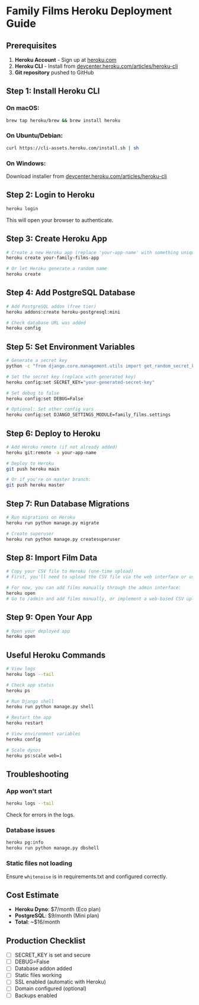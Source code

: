 # Family Films Heroku Deployment Guide

## Prerequisites

1. **Heroku Account** - Sign up at [heroku.com](https://heroku.com)
2. **Heroku CLI** - Install from [devcenter.heroku.com/articles/heroku-cli](https://devcenter.heroku.com/articles/heroku-cli)
3. **Git repository** pushed to GitHub

## Step 1: Install Heroku CLI

### On macOS:
```bash
brew tap heroku/brew && brew install heroku
```

### On Ubuntu/Debian:
```bash
curl https://cli-assets.heroku.com/install.sh | sh
```

### On Windows:
Download installer from [devcenter.heroku.com/articles/heroku-cli](https://devcenter.heroku.com/articles/heroku-cli)

## Step 2: Login to Heroku

```bash
heroku login
```
This will open your browser to authenticate.

## Step 3: Create Heroku App

```bash
# Create a new Heroku app (replace 'your-app-name' with something unique)
heroku create your-family-films-app

# Or let Heroku generate a random name
heroku create
```

## Step 4: Add PostgreSQL Database

```bash
# Add PostgreSQL addon (free tier)
heroku addons:create heroku-postgresql:mini

# Check database URL was added
heroku config
```

## Step 5: Set Environment Variables

```bash
# Generate a secret key
python -c "from django.core.management.utils import get_random_secret_key; print(get_random_secret_key())"

# Set the secret key (replace with generated key)
heroku config:set SECRET_KEY="your-generated-secret-key"

# Set debug to false
heroku config:set DEBUG=False

# Optional: Set other config vars
heroku config:set DJANGO_SETTINGS_MODULE=family_films.settings
```

## Step 6: Deploy to Heroku

```bash
# Add Heroku remote (if not already added)
heroku git:remote -a your-app-name

# Deploy to Heroku
git push heroku main

# Or if you're on master branch:
git push heroku master
```

## Step 7: Run Database Migrations

```bash
# Run migrations on Heroku
heroku run python manage.py migrate

# Create superuser
heroku run python manage.py createsuperuser
```

## Step 8: Import Film Data

```bash
# Copy your CSV file to Heroku (one-time upload)
# First, you'll need to upload the CSV file via the web interface or use a file upload feature

# For now, you can add films manually through the admin interface:
heroku open
# Go to /admin and add films manually, or implement a web-based CSV upload feature
```

## Step 9: Open Your App

```bash
# Open your deployed app
heroku open
```

## Useful Heroku Commands

```bash
# View logs
heroku logs --tail

# Check app status
heroku ps

# Run Django shell
heroku run python manage.py shell

# Restart the app
heroku restart

# View environment variables
heroku config

# Scale dynos
heroku ps:scale web=1
```

## Troubleshooting

### App won't start
```bash
heroku logs --tail
```
Check for errors in the logs.

### Database issues
```bash
heroku pg:info
heroku run python manage.py dbshell
```

### Static files not loading
Ensure `whitenoise` is in requirements.txt and configured correctly.

## Cost Estimate

- **Heroku Dyno**: $7/month (Eco plan)
- **PostgreSQL**: $9/month (Mini plan) 
- **Total**: ~$16/month

## Production Checklist

- [ ] SECRET_KEY is set and secure
- [ ] DEBUG=False
- [ ] Database addon added
- [ ] Static files working
- [ ] SSL enabled (automatic with Heroku)
- [ ] Domain configured (optional)
- [ ] Backups enabled